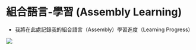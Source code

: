 # 組合語言-學習 (Assembly Learning)

- 我將在此處記錄我的組合語言（Assembly）學習進度（Learning Progress）

<a href="https://github.com/JustinHsu1019/JustinHsu1019/blob/main/Instruction_Set.png">
  <img src="https://github.com/JustinHsu1019/JustinHsu1019/raw/main/Instruction_Set.png" />
</a>
